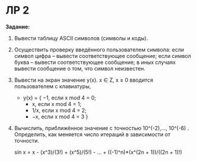 # ЛР 2

**Задание:**

1. Вывести таблицу ASCII символов (символы и коды).
2. Осуществить проверку введённого пользователем символа: если символ цифра – вывести соответствующее
сообщение; если символ буква – вывести соответствующее сообщение; в иных случаях вывести сообщение о
том, что символ неизвестен.
3. Вывести на экран значение y(x). x ∈ Z, x ≥ 0 вводится пользователем с клавиатуры,

    * y(x) = { −1, если x mod 4 = 0;
        * x, если x mod 4 = 1;
        * 1/x, если x mod 4 = 2;
        * −x, если x mod 4 = 3 }

4. Вычислить, приближённое значение с точностью 10^(-2),..., 10^(-6) . Определить, как меняется число итераций в зависимости от точности.

    sin x = x - (x^3)/(3!) + (x^5)/(5!) - ... + ((-1)^n)*(x^(2n + 1))/((2n + 1)!)